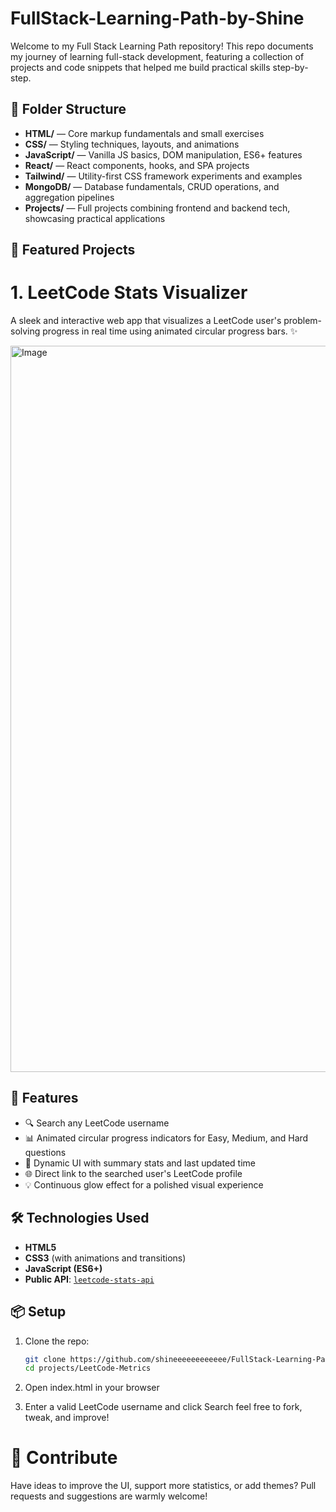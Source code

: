 # FullStack-Learning-Path-by-Shine

Welcome to my Full Stack Learning Path repository! This repo documents my journey of learning full-stack development, featuring a collection of projects and code snippets that helped me build practical skills step-by-step.
## 📂 Folder Structure

- **HTML/** — Core markup fundamentals and small exercises  
- **CSS/** — Styling techniques, layouts, and animations  
- **JavaScript/** — Vanilla JS basics, DOM manipulation, ES6+ features  
- **React/** — React components, hooks, and SPA projects  
- **Tailwind/** — Utility-first CSS framework experiments and examples  
- **MongoDB/** — Database fundamentals, CRUD operations, and aggregation pipelines  
- **Projects/** — Full projects combining frontend and backend tech, showcasing practical applications  
## 🌟 Featured Projects
# 1. LeetCode Stats Visualizer

A sleek and interactive web app that visualizes a LeetCode user's problem-solving progress in real time using animated circular progress bars. ✨

<img width="1162" alt="Image" src="https://github.com/user-attachments/assets/dd2aa82b-ffef-43ca-9705-777ed22c6d6c" />

## 🚀 Features

- 🔍 Search any LeetCode username
- 📊 Animated circular progress indicators for Easy, Medium, and Hard questions
- 🌈 Dynamic UI with summary stats and last updated time
- 🌐 Direct link to the searched user's LeetCode profile
- 💡 Continuous glow effect for a polished visual experience

## 🛠️ Technologies Used

- **HTML5**
- **CSS3** (with animations and transitions)
- **JavaScript (ES6+)**
- **Public API**: [`leetcode-stats-api`](https://leetcode-stats-api.herokuapp.com)

## 📦 Setup

1. Clone the repo:
   ```bash
   git clone https://github.com/shineeeeeeeeeeee/FullStack-Learning-Path-by-Shine.git
   cd projects/LeetCode-Metrics

2. Open index.html in your browser

3. Enter a valid LeetCode username and click Search
feel free to fork, tweak, and improve!

# 🤝 Contribute
Have ideas to improve the UI, support more statistics, or add themes?
Pull requests and suggestions are warmly welcome!
